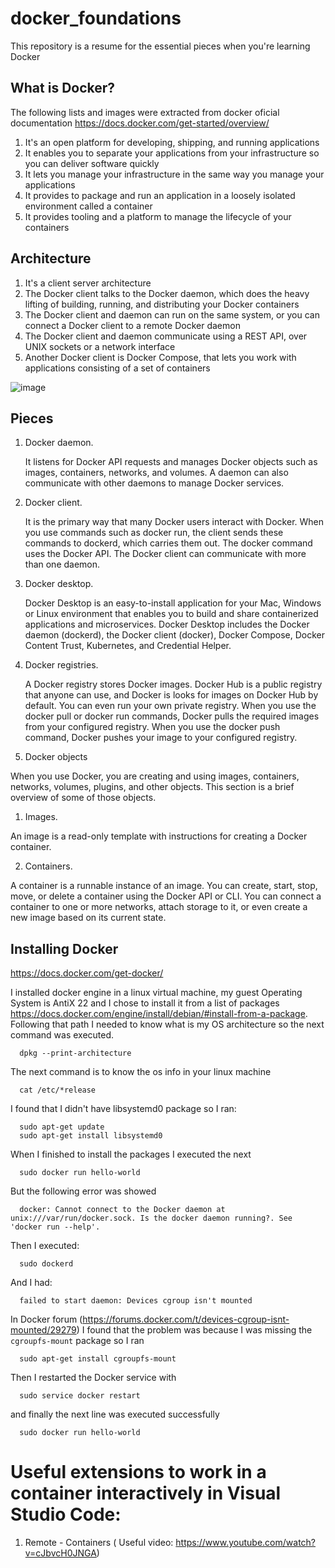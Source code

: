 # docker_foundations
This repository is a resume for the essential pieces when you're learning Docker

## What is Docker?

The following lists and images were extracted from docker oficial documentation https://docs.docker.com/get-started/overview/ 

1. It's an open platform for developing, shipping, and running applications
2. It enables you to separate your applications from your infrastructure so you can deliver software quickly
3. It lets you manage your infrastructure in the same way you manage your applications
4. It provides to package and run an application in a loosely isolated environment called a container
5. It provides tooling and a platform to manage the lifecycle of your containers

## Architecture

1. It's a client server architecture
2. The Docker client talks to the Docker daemon, which does the heavy lifting of building, running, and distributing your Docker containers
3. The Docker client and daemon can run on the same system, or you can connect a Docker client to a remote Docker daemon
4. The Docker client and daemon communicate using a REST API, over UNIX sockets or a network interface
5. Another Docker client is Docker Compose, that lets you work with applications consisting of a set of containers

![image](https://docs.docker.com/assets/images/architecture.svg)

## Pieces

1. Docker daemon.

   It listens for Docker API requests and manages Docker objects such as images, containers, networks, and volumes. A daemon can also communicate with other daemons to manage Docker services.
2. Docker client.

   It is the primary way that many Docker users interact with Docker. When you use commands such as docker run, the client sends these commands to dockerd, which carries them out. The docker command uses the Docker API. The Docker client can communicate with more than one daemon.
3. Docker desktop.

   Docker Desktop is an easy-to-install application for your Mac, Windows or Linux environment that enables you to build and share containerized applications and microservices. Docker Desktop includes the Docker daemon (dockerd), the Docker client (docker), Docker Compose, Docker Content Trust, Kubernetes, and Credential Helper.
4. Docker registries.

   A Docker registry stores Docker images. Docker Hub is a public registry that anyone can use, and Docker is looks for images on Docker Hub by default. You can even run your own private registry.
When you use the docker pull or docker run commands, Docker pulls the required images from your configured registry. When you use the docker push command, Docker pushes your image to your configured registry.

4. Docker objects

When you use Docker, you are creating and using images, containers, networks, volumes, plugins, and other objects. This section is a brief overview of some of those objects.

   1. Images. 
      
An image is a read-only template with instructions for creating a Docker container. 
      
   2. Containers. 
      
A container is a runnable instance of an image. You can create, start, stop, move, or delete a container using the Docker API or CLI. You can connect a container to one or more networks, attach storage to it, or even create a new image based on its current state.
   
## Installing Docker

https://docs.docker.com/get-docker/

I installed docker engine in a linux virtual machine, my guest Operating System is AntiX 22 and I chose to install it from a list of packages https://docs.docker.com/engine/install/debian/#install-from-a-package. Following that path I needed to know what is my OS architecture so the next command was executed.

      dpkg --print-architecture

The next command is to know the os info in your linux machine

      cat /etc/*release

I found that I didn't have libsystemd0 package so I ran:

      sudo apt-get update
      sudo apt-get install libsystemd0

When I finished to install the packages I executed the next

      sudo docker run hello-world

But the following error was showed

      docker: Cannot connect to the Docker daemon at unix:///var/run/docker.sock. Is the docker daemon running?. See 'docker run --help'.

Then I executed:

      sudo dockerd

And I had:

      failed to start daemon: Devices cgroup isn't mounted

In Docker forum (https://forums.docker.com/t/devices-cgroup-isnt-mounted/29279) I found that the problem was because I was missing the `cgroupfs-mount` package so I ran 

      sudo apt-get install cgroupfs-mount

Then I restarted the Docker service with

      sudo service docker restart

and finally the next line was executed successfully 

      sudo docker run hello-world

# Useful extensions to work in a container interactively in Visual Studio Code:

1. Remote - Containers ( Useful video: https://www.youtube.com/watch?v=cJbvcH0JNGA)
